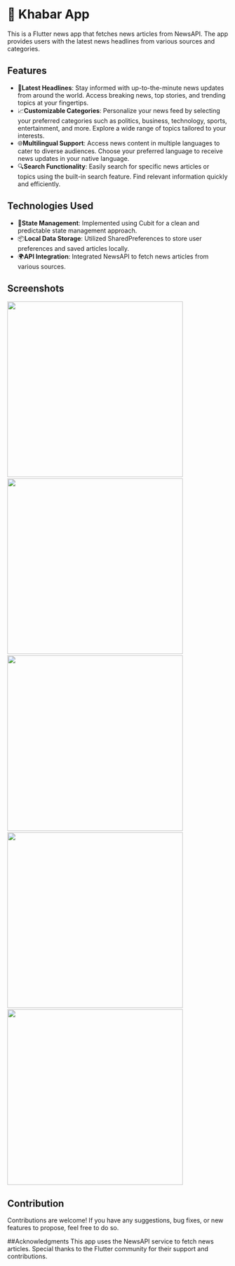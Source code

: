 # 📰 Khabar App
This is a Flutter news app that fetches news articles from NewsAPI. The app provides users with the latest news headlines from various sources and categories.
## Features

- 📰**Latest Headlines**: Stay informed with up-to-the-minute news updates from around the world.
Access breaking news, top stories, and trending topics at your fingertips.
- 📈**Customizable Categories**: Personalize your news feed by selecting your preferred categories such as politics, business, technology, sports, entertainment, and more.
Explore a wide range of topics tailored to your interests.
- 🌐**Multilingual Support**: Access news content in multiple languages to cater to diverse audiences.
Choose your preferred language to receive news updates in your native language.
- 🔍**Search Functionality**: Easily search for specific news articles or topics using the built-in search feature.
Find relevant information quickly and efficiently.

## Technologies Used
- 🔧**State Management**: Implemented using Cubit for a clean and predictable state management approach.
- 📦**Local Data Storage**: Utilized SharedPreferences to store user preferences and saved articles locally.
- 🌍**API Integration**: Integrated NewsAPI to fetch news articles from various sources.

## Screenshots
<img src = "https://github.com/Mariam-Elkhelawy/daily_news/assets/112530709/436e472a-089d-430d-9108-219bea5e7a7e" widrh = 850  height = 400> &emsp; <img src = "https://github.com/Mariam-Elkhelawy/daily_news/assets/112530709/ae7b0bbe-ebbc-462d-afa5-3d126e58e9ec" widrh = 850  height = 400>    &emsp;  <img src = "https://github.com/Mariam-Elkhelawy/daily_news/assets/112530709/c51c23bc-a1dc-4187-98cf-dfc95039a6ee" widrh = 850  height = 400>&emsp;  <img src = "https://github.com/Mariam-Elkhelawy/daily_news/assets/112530709/1ace132f-e4d1-4c4d-8661-c19ed9f312aa" widrh = 850  height = 400>&emsp; <img src = "https://github.com/Mariam-Elkhelawy/daily_news/assets/112530709/6a8dcefc-654d-45c9-a264-7540b39318a7" widrh = 850  height = 400>

## Contribution
Contributions are welcome! If you have any suggestions, bug fixes, or new features to propose, feel free to do so.

##Acknowledgments
This app uses the NewsAPI service to fetch news articles.
Special thanks to the Flutter community for their support and contributions.
